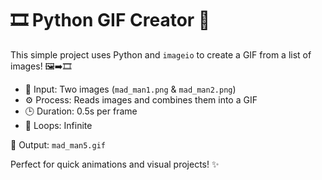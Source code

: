 # 🎞️ Python GIF Creator 🐍

This simple project uses Python and `imageio` to create a GIF from a list of images! 🖼️➡️🎞️

- 📂 Input: Two images (`mad_man1.png` & `mad_man2.png`)
- ⚙️ Process: Reads images and combines them into a GIF
- 🕒 Duration: 0.5s per frame
- 🔁 Loops: Infinite

🎉 Output: `mad_man5.gif`

Perfect for quick animations and visual projects! ✨

